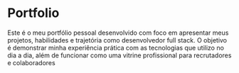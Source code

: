 # Portfolio
Este é o meu portfólio pessoal desenvolvido com foco em apresentar meus projetos, habilidades e trajetória como desenvolvedor full stack. O objetivo é demonstrar minha experiência prática com as tecnologias que utilizo no dia a dia, além de funcionar como uma vitrine profissional para recrutadores e colaboradores
